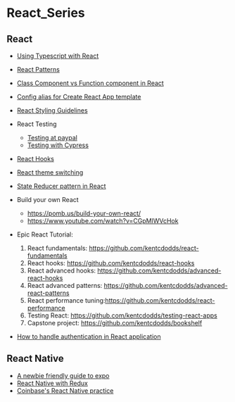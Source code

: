 # React_Series


## React

- [Using Typescript with React](https://www.educative.io/courses/using-typescript-with-react/)
- [React Patterns](https://www.educative.io/courses/react-in-patterns)
- [Class Component vs Function component in React](https://overreacted.io/how-are-function-components-different-from-classes/)
- [Config alias for Create React App template](https://dev.to/blundert/create-react-app-import-modules-using-aliases-with-webpack-and-typescript-49o0)
- [React Styling Guidelines](./Styling-React.md)
- React Testing
  - [Testing at paypal](https://www.youtube.com/watch?v=w6KCDFssHFA&list=PLV5CVI1eNcJhU1eyqkTjR0B5P7PzMVubB)
  - [Testing with Cypress](https://www.youtube.com/watch?v=xD5ArlskA1w)
- [React Hooks](https://www.educative.io/courses/road-to-react-with-hooks)
- [React theme switching](https://epicreact.dev/css-variables/)
- [State Reducer pattern in React](https://www.youtube.com/watch?list=PLV5CVI1eNcJgNqzNwcs4UKrlJdhfDjshf&v=AiJ8tRRH0f8&feature=emb_logo)
- Build your own React
  - https://pomb.us/build-your-own-react/
  - https://www.youtube.com/watch?v=CGpMlWVcHok
- Epic React Tutorial:
  1. React fundamentals: https://github.com/kentcdodds/react-fundamentals
  2. React hooks: https://github.com/kentcdodds/react-hooks
  3. React advanced hooks: https://github.com/kentcdodds/advanced-react-hooks
  4. React advanced patterns: https://github.com/kentcdodds/advanced-react-patterns 
  5. React performance tuning:https://github.com/kentcdodds/react-performance
  6. Testing React: https://github.com/kentcdodds/testing-react-apps
  7. Capstone project: https://github.com/kentcdodds/bookshelf
 
 - [How to handle authentication in React application](https://kentcdodds.com/blog/authentication-in-react-applications)


## React Native

- [A newbie friendly guide to expo](https://www.youtube.com/watch?v=0-S5a0eXPoc)
- [React Native with Redux](https://www.youtube.com/watch?v=I0AQW2T3HPI)
- [Coinbase's React Native practice](https://blog.coinbase.com/onboarding-thousands-of-users-with-react-native-361219066df4)
